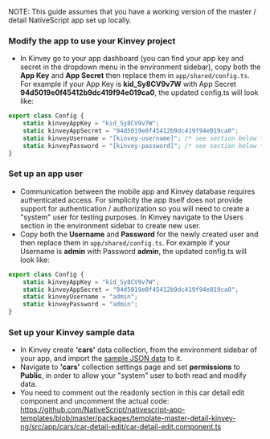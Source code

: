
NOTE: This guide assumes that you have a working version of the master / detail NativeScript app set up locally.

### Modify the app to use your Kinvey project

 - In Kinvey go to your app dashboard (you can find your app key and secret in the dropdown menu in the environment sidebar), copy both the **App Key** and **App Secret** then replace them in `app/shared/config.ts`. For example if your App Key is **kid_Sy8CV9v7W** with App Secret **94d5019e0f45412b9dc419f94e019ca0**, the updated config.ts will look like:
```typescript
export class Config {
    static kinveyAppKey = "kid_Sy8CV9v7W";
    static kinveyAppSecret = "94d5019e0f45412b9dc419f94e019ca0";
    static kinveyUsername = "[kinvey-username]"; /* see section below */
    static kinveyPassword = "[kinvey-password]"; /* see section below */
}
```

### Set up an app user
 - Communication between the mobile app and Kinvey database requires authenticated access. For simplicity the app itself does not provide support for authentication / authorization so you will need to create a "system" user for testing purposes. In Kinvey navigate to the Users section in the environment sidebar to create new user.
 - Copy both the **Username** and **Password** for the newly created user and then replace them in `app/shared/config.ts`. For example if your Username is **admin** with Password **admin**, the updated config.ts will look like:
```typescript
export class Config {
    static kinveyAppKey = "kid_Sy8CV9v7W";
    static kinveyAppSecret = "94d5019e0f45412b9dc419f94e019ca0";
    static kinveyUsername = "admin";
    static kinveyPassword = "admin";
}
```

### Set up your Kinvey sample data
 - In Kinvey create **'cars'** data collection, from the environment sidebar of your app, and import the [sample JSON data](https://github.com/NativeScript/nativescript-app-templates/blob/master/packages/template-master-detail-kinvey-ng/tools/kinvey/car-rental-export-public.json) to it.
 - Navigate to **'cars'** collection settings page and set **permissions** to **Public**, in order to allow your "system" user to both read and modify data.
 - You need to comment out the readonly section in this car detail edit component and uncomment the actual code: https://github.com/NativeScript/nativescript-app-templates/blob/master/packages/template-master-detail-kinvey-ng/src/app/cars/car-detail-edit/car-detail-edit.component.ts
 